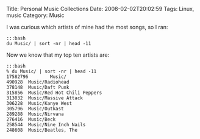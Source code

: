 Title: Personal Music Collections
Date: 2008-02-02T20:02:59
Tags: Linux, music
Category: Music

I was curious which artists of mine had the most songs, so I ran:

    :::bash
    du Music/ | sort -nr | head -11
    
Now we know that my top ten artists are:

    :::bash
    % du Music/ | sort -nr | head -11
    17582796        Music/
    490928  Music/Radiohead
    378148  Music/Daft Punk
    315856  Music/Red Hot Chili Peppers
    313032  Music/Massive Attack
    306228  Music/Kanye West
    305796  Music/Outkast
    289288  Music/Nirvana
    276416  Music/Beck
    258544  Music/Nine Inch Nails
    248608  Music/Beatles, The
